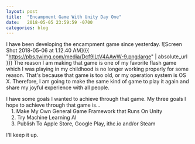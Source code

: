 ```yaml
---
layout: post
title:  "Encampment Game With Unity Day One"
date:   2018-05-05 23:59:59 -0700
categories: blog
---
```

I have been developing the encampment game since yesterday.
![Screen Shot 2018-05-06 at 1.12.40 AM]({{ "https://pbs.twimg.com/media/Dcf9lLtV4AAwW-9.png:large" | absolute_url }})
The reason I am making that game is one of my favorite flash game which I was playing in my childhood is no longer working properly for some reason. That's because that game is too old, or my operation system is OS X. Therefore, I am going to make the same kind of game to play it again and share my joyful experience with all people.

I have some goals I wanted to achieve through that game.
My three goals I hope to achieve through that game is...<br>
&emsp;1. Make My Own General Game Framework that Runs On Unity<br>
&emsp;2. Try Machine Learning AI<br>
&emsp;3. Publish To Apple Store, Google Play, ithc.io and/or Steam<br>

I'll keep it up.